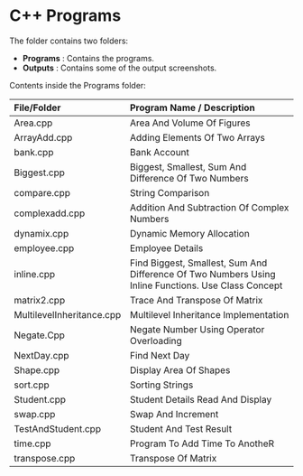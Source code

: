 # C++ Programs

The folder contains two folders:

- **Programs** : Contains the programs.
- **Outputs** : Contains some of the output screenshots.

Contents inside the Programs folder:

| File/Folder               | Program Name / Description                                                                          |
| :------------------------ | :-------------------------------------------------------------------------------------------------- |
| Area.cpp                  | Area And Volume Of Figures                                                                          |
| ArrayAdd.cpp              | Adding Elements Of Two Arrays                                                                       |
| bank.cpp                  | Bank Account                                                                                        |
| Biggest.cpp               | Biggest, Smallest, Sum And Difference Of Two Numbers                                                |
| compare.cpp               | String Comparison                                                                                   |
| complexadd.cpp            | Addition And Subtraction Of Complex Numbers                                                         |
| dynamix.cpp               | Dynamic Memory Allocation                                                                           |
| employee.cpp              | Employee Details                                                                                    |
| inline.cpp                | Find Biggest, Smallest, Sum And Difference Of Two Numbers Using Inline Functions. Use Class Concept |
| matrix2.cpp               | Trace And Transpose Of Matrix                                                                       |
| MultilevelInheritance.cpp | Multilevel Inheritance Implementation                                                               |
| Negate.Cpp                | Negate Number Using Operator Overloading                                                            |
| NextDay.cpp               | Find Next Day                                                                                       |
| Shape.cpp                 | Display Area Of Shapes                                                                              |
| sort.cpp                  | Sorting Strings                                                                                     |
| Student.cpp               | Student Details Read And Display                                                                    |
| swap.cpp                  | Swap And Increment                                                                                  |
| TestAndStudent.cpp        | Student And Test Result                                                                             |
| time.cpp                  | Program To Add Time To AnotheR                                                                      |
| transpose.cpp             | Transpose Of Matrix                                                                                 |
